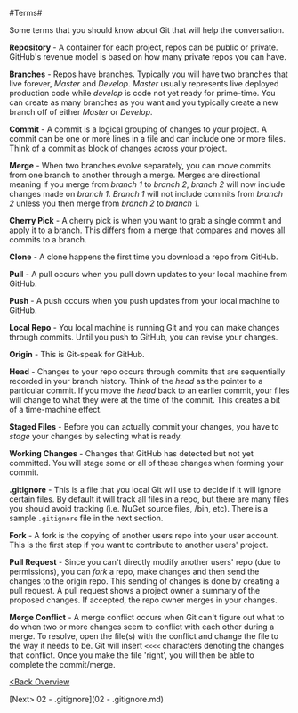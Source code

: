 #Terms#

Some terms that you should know about Git that will help the conversation.

**Repository** - A container for each project, repos can be public or private.  GitHub's revenue model is based on how many private repos you can have.

**Branches** - Repos have branches.  Typically you will have two branches that live forever, *Master* and *Develop*.  *Master* usually represents live deployed production code while *develop* is code not yet ready for prime-time.  You can create as many branches as you want and you typically create a new branch off of either *Master* or *Develop*.

**Commit** - A commit is a logical grouping of changes to your project.  A commit can be one or more lines in a file and can include one or more files.  Think of a commit as block of changes across your project.

**Merge** - When two branches evolve separately, you can move commits from one branch to another through a merge.  Merges are directional meaning if you merge from *branch 1* to *branch 2*, *branch 2* will now include changes made on *branch 1*.  *Branch 1* will not include commits from *branch 2* unless you then merge from *branch 2* to *branch 1*.

**Cherry Pick** - A cherry pick is when you want to grab a single commit and apply it to a branch.  This differs from a merge that compares and moves all commits to a branch.

**Clone** - A clone happens the first time you download a repo from GitHub.

**Pull** - A pull occurs when you pull down updates to your local machine from GitHub.

**Push** - A push occurs when you push updates from your local machine to GitHub.

**Local Repo** - You local machine is running Git and you can make changes through commits.  Until you push to GitHub, you can revise your changes.

**Origin** - This is Git-speak for GitHub.

**Head** - Changes to your repo occurs through commits that are sequentially recorded in your branch history.  Think of the *head* as the pointer to a particular commit.  If you move the *head* back to an earlier commit, your files will change to what they were at the time of the commit.  This creates a bit of a time-machine effect.

**Staged Files** - Before you can actually commit your changes, you have to *stage* your changes by selecting what is ready.

**Working Changes** - Changes that GitHub has detected but not yet committed.  You will stage some or all of these changes when forming your commit.

**.gitignore** - This is a file that you local Git will use to decide if it will ignore certain files.  By default it will track all files in a repo, but there are many files you should avoid tracking (i.e. NuGet source files, /bin, etc).  There is a sample `.gitignore` file in the next section.

**Fork** - A fork is the copying of another users repo into your user account.  This is the first step if you want to contribute to another users' project.

**Pull Request** - Since you can't directly modify another users' repo (due to permissions), you can *fork* a repo, make changes and then send the changes to the origin repo.  This sending of changes is done by creating a pull request.  A pull request shows a project owner a summary of the proposed changes.  If accepted, the repo owner merges in your changes.

**Merge Conflict** - A merge conflict occurs when Git can't figure out what to do when two or more changes seem to conflict with each other during a merge.  To resolve, open the file(s) with the conflict and change the file to the way it needs to be.  Git will insert `<<<<` characters denoting the changes that conflict.  Once you make the file 'right', you will then be able to complete the commit/merge.

[<Back Overview](README.md)

[Next> 02 - .gitignore](02 - .gitignore.md)
